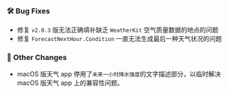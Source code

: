 ### 🛠️ Bug Fixes
  * 修复 `v2.0.3` 版无法正确填补缺乏 `WeatherKit` 空气质量数据的地点的问题
  * 修复 `ForecastNextHour.Condition` 一直无法生成最后一种天气状况的问题

### 🔄 Other Changes
  * macOS 版天气 app 停用了`未来一小时降水强度`的文字描述部分，以临时解决 macOS 版天气 app 上的兼容性问题。
